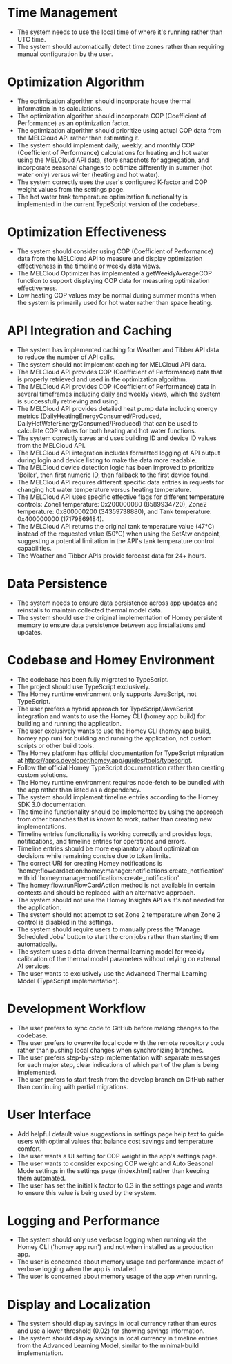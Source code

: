 # Time Management
- The system needs to use the local time of where it's running rather than UTC time.
- The system should automatically detect time zones rather than requiring manual configuration by the user.

# Optimization Algorithm
- The optimization algorithm should incorporate house thermal information in its calculations.
- The optimization algorithm should incorporate COP (Coefficient of Performance) as an optimization factor.
- The optimization algorithm should prioritize using actual COP data from the MELCloud API rather than estimating it.
- The system should implement daily, weekly, and monthly COP (Coefficient of Performance) calculations for heating and hot water using the MELCloud API data, store snapshots for aggregation, and incorporate seasonal changes to optimize differently in summer (hot water only) versus winter (heating and hot water).
- The system correctly uses the user's configured K-factor and COP weight values from the settings page.
- The hot water tank temperature optimization functionality is implemented in the current TypeScript version of the codebase.

# Optimization Effectiveness
- The system should consider using COP (Coefficient of Performance) data from the MELCloud API to measure and display optimization effectiveness in the timeline or weekly data views.
- The MELCloud Optimizer has implemented a getWeeklyAverageCOP function to support displaying COP data for measuring optimization effectiveness.
- Low heating COP values may be normal during summer months when the system is primarily used for hot water rather than space heating.

# API Integration and Caching
- The system has implemented caching for Weather and Tibber API data to reduce the number of API calls.
- The system should not implement caching for MELCloud API data.
- The MELCloud API provides COP (Coefficient of Performance) data that is properly retrieved and used in the optimization algorithm.
- The MELCloud API provides COP (Coefficient of Performance) data in several timeframes including daily and weekly views, which the system is successfully retrieving and using.
- The MELCloud API provides detailed heat pump data including energy metrics (DailyHeatingEnergyConsumed/Produced, DailyHotWaterEnergyConsumed/Produced) that can be used to calculate COP values for both heating and hot water functions.
- The system correctly saves and uses building ID and device ID values from the MELCloud API.
- The MELCloud API integration includes formatted logging of API output during login and device listing to make the data more readable.
- The MELCloud device detection logic has been improved to prioritize 'Boiler', then first numeric ID, then fallback to the first device found.
- The MELCloud API requires different specific data entries in requests for changing hot water temperature versus heating temperature.
- The MELCloud API uses specific effective flags for different temperature controls: Zone1 temperature: 0x200000080 (8589934720), Zone2 temperature: 0x800000200 (34359738880), and Tank temperature: 0x400000000 (17179869184).
- The MELCloud API returns the original tank temperature value (47°C) instead of the requested value (50°C) when using the SetAtw endpoint, suggesting a potential limitation in the API's tank temperature control capabilities.
- The Weather and Tibber APIs provide forecast data for 24+ hours.

# Data Persistence
- The system needs to ensure data persistence across app updates and reinstalls to maintain collected thermal model data.
- The system should use the original implementation of Homey persistent memory to ensure data persistence between app installations and updates.

# Codebase and Homey Environment
- The codebase has been fully migrated to TypeScript.
- The project should use TypeScript exclusively.
- The Homey runtime environment only supports JavaScript, not TypeScript.
- The user prefers a hybrid approach for TypeScript/JavaScript integration and wants to use the Homey CLI (homey app build) for building and running the application.
- The user exclusively wants to use the Homey CLI (homey app build, homey app run) for building and running the application, not custom scripts or other build tools.
- The Homey platform has official documentation for TypeScript migration at https://apps.developer.homey.app/guides/tools/typescript.
- Follow the official Homey TypeScript documentation rather than creating custom solutions.
- The Homey runtime environment requires node-fetch to be bundled with the app rather than listed as a dependency.
- The system should implement timeline entries according to the Homey SDK 3.0 documentation.
- The timeline functionality should be implemented by using the approach from other branches that is known to work, rather than creating new implementations.
- Timeline entries functionality is working correctly and provides logs, notifications, and timeline entries for operations and errors.
- Timeline entries should be more explanatory about optimization decisions while remaining concise due to token limits.
- The correct URI for creating Homey notifications is 'homey:flowcardaction:homey:manager:notifications:create_notification' with id 'homey:manager:notifications:create_notification'.
- The homey.flow.runFlowCardAction method is not available in certain contexts and should be replaced with an alternative approach.
- The system should not use the Homey Insights API as it's not needed for the application.
- The system should not attempt to set Zone 2 temperature when Zone 2 control is disabled in the settings.
- The system should require users to manually press the 'Manage Scheduled Jobs' button to start the cron jobs rather than starting them automatically.
- The system uses a data-driven thermal learning model for weekly calibration of the thermal model parameters without relying on external AI services.
- The user wants to exclusively use the Advanced Thermal Learning Model (TypeScript implementation).

# Development Workflow
- The user prefers to sync code to GitHub before making changes to the codebase.
- The user prefers to overwrite local code with the remote repository code rather than pushing local changes when synchronizing branches.
- The user prefers step-by-step implementation with separate messages for each major step, clear indications of which part of the plan is being implemented.
- The user prefers to start fresh from the develop branch on GitHub rather than continuing with partial migrations.

# User Interface
- Add helpful default value suggestions in settings page help text to guide users with optimal values that balance cost savings and temperature comfort.
- The user wants a UI setting for COP weight in the app's settings page.
- The user wants to consider exposing COP weight and Auto Seasonal Mode settings in the settings page (index.html) rather than keeping them automated.
- The user has set the initial k factor to 0.3 in the settings page and wants to ensure this value is being used by the system.

# Logging and Performance
- The system should only use verbose logging when running via the Homey CLI ('homey app run') and not when installed as a production app.
- The user is concerned about memory usage and performance impact of verbose logging when the app is installed.
- The user is concerned about memory usage of the app when running.

# Display and Localization
- The system should display savings in local currency rather than euros and use a lower threshold (0.02) for showing savings information.
- The system should display savings in local currency in timeline entries from the Advanced Learning Model, similar to the minimal-build implementation.
